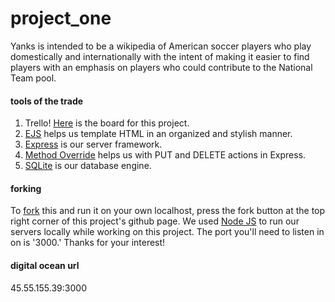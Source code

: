 # project_one
Yanks is intended to be a wikipedia of American soccer players who play domestically and internationally with the intent of making it easier to find players with an emphasis on players who could contribute to the National Team pool.

#### tools of the trade
1. Trello! [Here](https://trello.com/b/u4iEltuL/general-assembly-project-one) is the board for this project.
2. [EJS](http://www.embeddedjs.com/) helps us template HTML in an organized and stylish manner.
3. [Express](http://expressjs.com/) is our server framework.
4. [Method Override](https://github.com/expressjs/method-override) helps us with PUT and DELETE actions in Express.
5. [SQLite](http://www.sqlite.org/) is our database engine. 

#### forking
To [fork](https://github.com/sunsheeppoplar/project_one) this and run it on your own localhost, press the fork button at the top right corner of this project's github page. We used [Node JS](https://nodejs.org/) to run our servers locally while working on this project. The port you'll need to listen in on is '3000.' Thanks for your interest!

#### digital ocean url
45.55.155.39:3000